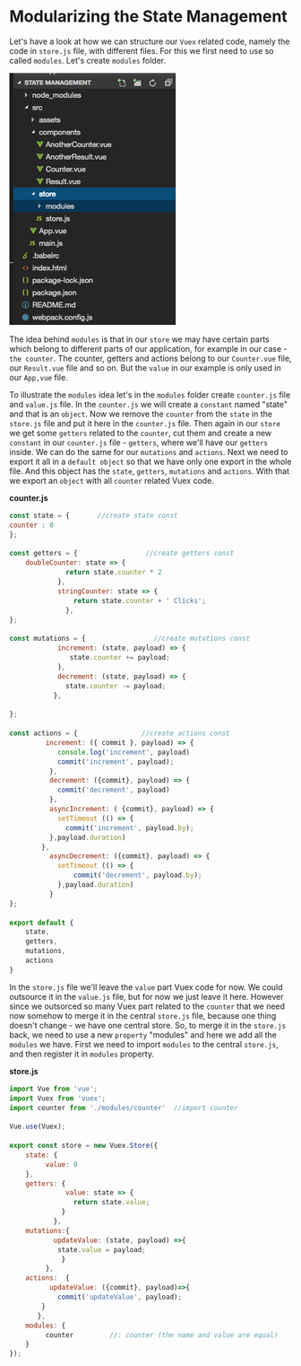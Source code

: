 # Modularizing the State Management

Let's have a look at how we can structure our `Vuex` related code, namely the code in `store.js` file, with different files. For this we first need to use so called `modules`. Let's create `modules` folder.  

![improving-folder-structure](../improving-folder-structure.png)

The idea behind `modules` is that in our `store` we may have certain parts which belong to different parts of our application, for example in our case - `the counter`. The counter, getters and actions belong to our `Counter.vue` file, our `Result.vue` file and so on. But the `value` in our example is only used in our `App,vue` file. 

To illustrate the `modules` idea let's in the `modules` folder create `counter.js` file and `value.js` file. In the `counter.js` we will create a `constant` named "state" and that is an `object`. Now we remove the `counter` from the `state` in the `store.js` file and put it here in the `counter.js` file. Then again in our `store` we get some `getters` related to the `counter`, cut them and create a new `constant` in our `counter.js` file - `getters`, where we'll have our `getters` inside. We can do the same for our `mutations` and `actions`. Next we need to export it all in a `default object` so that we have only one export in the whole file. And this object has the `state`, `getters`, `mutations` and `actions`. With that we export an `object` with all `counter` related Vuex code. 

**counter.js**
```js
const state = {       //create state const 
counter : 0
};

const getters = {                 //create getters const 
    doubleCounter: state => {
              return state.counter * 2         
            },
            stringCounter: state => {             
                return state.counter + ' Clicks';
              },
};

const mutations = {                 //create mutations const 
            increment: (state, payload) => {
               state.counter += payload;
            },
            decrement: (state, payload) => {
              state.counter -= payload;
           },

};

const actions = {                //create actions const 
         increment: ({ commit }, payload) => {
            console.log('increment', payload)
            commit('increment', payload);
          },
          decrement: ({commit}, payload) => {
            commit('decrement', payload)
          },
          asyncIncrement: ( {commit}, payload) => {         
            setTimeout (() => {
              commit('increment', payload.by);
          },payload.duration)
        },
          asyncDecrement: ({commit}, payload) => {         
            setTimeout (() => {
                commit('decrement', payload.by);
            },payload.duration)
          }
};

export default {
    state,
    getters,
    mutations,
    actions
}
```
In the `store.js` file we'll leave the `value` part Vuex code for now. We could outsource it in the `value.js` file, but for now we just leave it here. However since we outsorced so many Vuex part related to the `counter` that we need now somehow to merge it in the central `store.js` file, because one thing doesn't change - we have one central store. So, to merge it in the `store.js` back, we need to use a new `property` "modules" and here we add all the `modules` we have. First we need to import `modules` to the central `store.js`, and then register it in `modules` property. 

**store.js**
```js
import Vue from 'vue';          
import Vuex from 'vuex';
import counter from './modules/counter'  //import counter 

Vue.use(Vuex);  

export const store = new Vuex.Store({                
    state: {
         value: 0
    },
    getters: {  
              value: state => {               
                return state.value; 
             }
           },
    mutations:{
           updateValue: (state, payload) =>{        
            state.value = payload;
             }
         },
    actions:  {
          updateValue: ({commit}, payload)=>{        
            commit('updateValue', payload);
        }
       },
    modules: {
         counter         //: counter (the name and value are equal)
    }     
});     
```